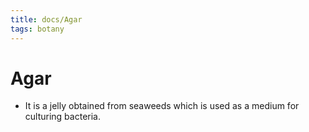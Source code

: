 ```yaml
---
title: docs/Agar
tags: botany
---
```


# Agar
- It is a jelly obtained from seaweeds which is used as a medium for culturing bacteria.
